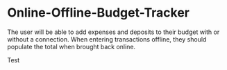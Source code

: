 # Online-Offline-Budget-Tracker
The user will be able to add expenses and deposits to their budget with or without a connection. When entering transactions offline, they should populate the total when brought back online.


Test